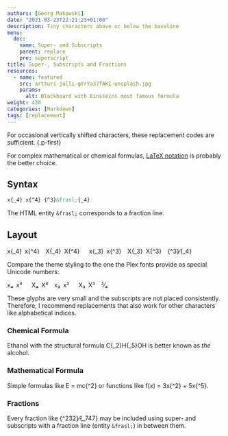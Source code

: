 ```yaml
---
authors: [Georg Makowski]
date: "2021-03-23T22:21:23+01:00"
description: Tiny characters above or below the baseline
menu:
  doc:
    name: Super- and Subscripts
    parent: replace
    pre: superscript
title: Super-, Subscripts and Fractions
resources:
  - name: featured
    src: artturi-jalli-gYrYa37fAKI-unsplash.jpg
    params:
      alt: Blackboard with Einsteins most famous formula
weight: 420
categories: [Markdown]
tags: [replacement]
---
```


For occasional vertically shifted characters, these replacement codes are sufficient.
{.p-first} <!--more-->

For complex mathematical or chemical formulas, [LaTeX notation][latex] is probably the better choice.

## Syntax

```md {.left-in}
x{‍_4} x{‍^4} {‍^3}&frasl;{‍_4}
```

The HTML entity `&frasl;` corresponds to a fraction line.

## Layout

x{_4} x{^4} X{_4} X{^4}   x{_3} x{^3} X{_3} X{^3}&emsp;{^3}&frasl;{_4}

Compare the theme styling to the one the Plex fonts provide as special Unicode numbers:

x₄ x⁴   X₄ X⁴ x₃ x³   X₃ X³&emsp;³&frasl;₄

These glyphs are very small and the subscripts are not placed consistently. Therefore, I recommend replacements that also work for other characters like alphabetical indices.

### Chemical Formula

Ethanol with the structural formula C{_2}H{_5}OH is better known as _the_ alcohol.

### Mathematical Formula

Simple formulas like E = mc{^2} or functions like f(x) = 3x{^2} + 5x{^5}.

### Fractions

Every fraction like {^232}⁄{_747} may be included using super- and subscripts with a fraction line (entity `&frasl;`) in between them.

[latex]: /doc/plugin/latex
